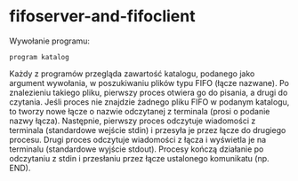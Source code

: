 # fifoserver-and-fifoclient
Wywołanie programu:

    program katalog

Każdy z programów przegląda zawartość katalogu, podanego jako argument wywołania, w poszukiwaniu plików typu FIFO (łącze nazwane). Po znalezieniu takiego pliku, pierwszy proces otwiera go do pisania, a drugi do czytania. Jeśli proces nie znajdzie żadnego pliku FIFO w podanym katalogu, to tworzy nowe łącze o nazwie odczytanej z terminala (prosi o podanie nazwy łącza).
Następnie, pierwszy proces odczytuje wiadomości z terminala (standardowe wejście stdin) i przesyła je przez łącze do drugiego procesu. Drugi proces odczytuje wiadomości z łącza i wyświetla je na terminalu (standardowe wyjście stdout). Procesy kończą działanie po odczytaniu z stdin i przesłaniu przez łącze ustalonego komunikatu (np. END).

